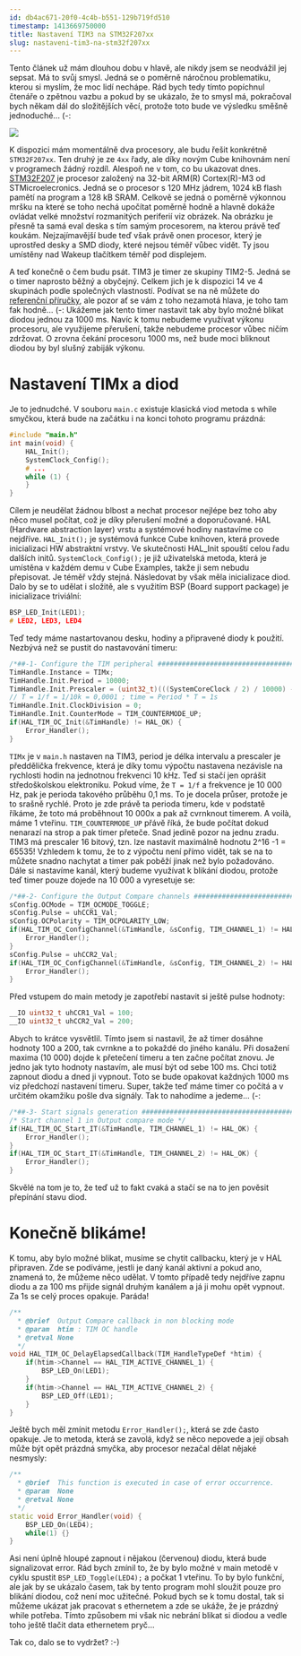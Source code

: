 ```yaml
---
id: db4ac671-20f0-4c4b-b551-129b719fd510
timestamp: 1413669750000
title: Nastavení TIM3 na STM32F207xx
slug: nastaveni-tim3-na-stm32f207xx
---
```

Tento článek už mám dlouhou dobu v hlavě, ale nikdy jsem se neodvážil jej sepsat. Má to svůj smysl. Jedná se o poměrně náročnou problematiku, kterou si myslím, že moc lidí nechápe. Rád bych tedy tímto popíchnul čtenáře o zpětnou vazbu a pokud by se ukázalo, že to smysl má, pokračoval bych někam dál do složitějších věcí, protože toto bude ve výsledku směšně jednoduché... (-:

![](https://zlmlcz-media.s3-eu-west-1.amazonaws.com/f34b6d82-9aaf-4089-afe6-81993d596885/stm32.png)

K dispozici mám momentálně dva procesory, ale budu řešit konkrétně `STM32F207xx`. Ten druhý je ze `4xx` řady, ale díky novým Cube knihovnám není v programech žádný rozdíl. Alespoň ne v tom, co bu ukazovat dnes. [STM32F207](http://www.st.com/web/catalog/mmc/FM141/SC1169/SS1575/LN9/PF245085) je procesor založený na 32-bit ARM(R) Cortex(R)-M3 od STMicroelecronics. Jedná se o procesor s 120 MHz jádrem, 1024 kB flash pamětí na program a 128 kB SRAM. Celkově se jedná o poměrně výkonnou mršku na které se toho nechá upočítat poměrně hodně a hlavně dokáže ovládat velké množství rozmanitých periferií viz obrázek. Na obrázku je přesně ta samá eval deska s tím samým procesorem, na kterou právě teď koukám. Nejzajímavější bude teď však právě onen procesor, který je uprostřed desky a SMD diody, které nejsou téměř vůbec vidět. Ty jsou umístěny nad Wakeup tlačítkem téměř pod displejem.

A teď konečně o čem budu psát. TIM3 je timer ze skupiny TIM2-5. Jedná se o timer naprosto běžný a obyčejný. Celkem jich je k dispozici 14 ve 4 skupinách podle společných vlastností. Podívat se na ně můžete do [referenční příručky](http://www.st.com/web/en/resource/technical/document/reference_manual/DM00031020.pdf), ale pozor ať se vám z toho nezamotá hlava, je toho tam fak hodně... (-: Ukážeme jak tento timer nastavit tak aby bylo možné blikat diodou jednou za 1000 ms. Navíc k tomu nebudeme využívat výkonu procesoru, ale využijeme přerušení, takže nebudeme procesor vůbec ničím zdržovat. O zrovna čekání procesoru 1000 ms, než bude moci bliknout diodou by byl slušný zabiják výkonu.

# Nastavení TIMx a diod

Je to jednudché. V souboru `main.c` existuje klasická viod metoda s while smyčkou, která bude na začátku i na konci tohoto programu prázdná:

```cpp
#include "main.h"
int main(void) {
	HAL_Init();
    SystemClock_Config();
	# ...
	while (1) {
	}
}
```

Cílem je neudělat žádnou blbost a nechat procesor nejlépe bez toho aby něco musel počítat, což je díky přerušení možné a doporučované. HAL (Hardware abstraction layer) vrstu a systémové hodiny nastavíme co nejdříve. `HAL_Init();` je systémová funkce Cube knihoven, která provede inicializaci HW abstraktní vrstvy. Ve skutečnosti HAL_Init spouští celou řadu dalších initů. `SystemClock_Config();` je již uživatelská metoda, která je umístěna v každém demu v Cube Examples, takže ji sem nebudu přepisovat. Je téměř vždy stejná. Následovat by však měla inicializace diod. Dalo by se to udělat i složitě, ale s využitím BSP (Board support package) je inicializace triviální:

```cpp
BSP_LED_Init(LED1);
# LED2, LED3, LED4
```

Teď tedy máme nastartovanou desku, hodiny a připravené diody k použití. Nezbývá než se pustit do nastavování timeru:

```cpp
/*##-1- Configure the TIM peripheral #######################################*/
TimHandle.Instance = TIMx;
TimHandle.Init.Period = 10000;
TimHandle.Init.Prescaler = (uint32_t)(((SystemCoreClock / 2) / 10000) - 1); //10kHz
// T = 1/f = 1/10k = 0,0001 ; time = Period * T = 1s
TimHandle.Init.ClockDivision = 0;
TimHandle.Init.CounterMode = TIM_COUNTERMODE_UP;
if(HAL_TIM_OC_Init(&TimHandle) != HAL_OK) {
	Error_Handler();
}
```

`TIMx` je v `main.h` nastaven na TIM3, period je délka intervalu a prescaler je předdělička frekvence, která je díky tomu výpočtu nastavena nezávisle na rychlosti hodin na jednotnou frekvenci 10 kHz. Teď si stačí jen oprášit středoškolskou elektroniku. Pokud víme, že `T = 1/f` a frekvence je 10 000 Hz, pak je perioda takového průběhu 0,1 ms. To je docela průser, protože je to srašně rychlé. Proto je zde právě ta perioda timeru, kde v podstatě říkáme, že toto má proběhnout 10 000x a pak až cvrnknout timerem. A voilà, máme 1 vteřinu. `TIM_COUNTERMODE_UP` přávě říká, že bude počítat dokud nenarazí na strop a pak timer přeteče. Snad jedině pozor na jednu zradu. TIM3 má prescaler 16 bitový, tzn. lze nastavit maximálně hodnotu 2^16 -1 = 65535! Vzhledem k tomu, že to z výpočtu není přímo vidět, tak se na to můžete snadno nachytat a timer pak poběží jinak než bylo požadováno. Dále si nastavíme kanál, který budeme využívat k blikání diodou, protože teď timer pouze dojede na 10 000 a vyresetuje se:

```cpp
/*##-2- Configure the Output Compare channels #########################################*/
sConfig.OCMode = TIM_OCMODE_TOGGLE;
sConfig.Pulse = uhCCR1_Val;
sConfig.OCPolarity = TIM_OCPOLARITY_LOW;
if(HAL_TIM_OC_ConfigChannel(&TimHandle, &sConfig, TIM_CHANNEL_1) != HAL_OK) {
	Error_Handler();
}
sConfig.Pulse = uhCCR2_Val;
if(HAL_TIM_OC_ConfigChannel(&TimHandle, &sConfig, TIM_CHANNEL_2) != HAL_OK) {
	Error_Handler();
}
```

Před vstupem do main metody je zapotřebí nastavit si ještě pulse hodnoty:

```cpp
__IO uint32_t uhCCR1_Val = 100;
__IO uint32_t uhCCR2_Val = 200;
```

Abych to krátce vysvětlil. Tímto jsem si nastavil, že až timer dosáhne hodnoty 100 a 200, tak cvrnkne a to pokaždé do jiného kanálu. Při dosažení maxima (10 000) dojde k přetečení timeru a ten začne počítat znovu. Je jedno jak tyto hodnoty nastavím, ale musí být od sebe 100 ms. Chci totiž zapnout diodu a dned ji vypnout. Toto se bude opakovat každných 1000 ms viz předchozí nastavení timeru. Super, takže teď máme timer co počítá a v určitém okamžiku pošle dva signály. Tak to nahodíme a jedeme... (-:

```cpp
/*##-3- Start signals generation #######################################*/
/* Start channel 1 in Output compare mode */
if(HAL_TIM_OC_Start_IT(&TimHandle, TIM_CHANNEL_1) != HAL_OK) {
	Error_Handler();
}
if(HAL_TIM_OC_Start_IT(&TimHandle, TIM_CHANNEL_2) != HAL_OK) {
	Error_Handler();
}
```

Skvělé na tom je to, že teď už to fakt cvaká a stačí se na to jen pověsit přepínání stavu diod.

# Konečně blikáme!

K tomu, aby bylo možné blikat, musíme se chytit callbacku, který je v HAL připraven. Zde se podíváme, jestli je daný kanál aktivní a pokud ano, znamená to, že můžeme něco udělat. V tomto případě tedy nejdříve zapnu diodu a za 100 ms přijde signál druhým kanálem a já ji mohu opět vypnout. Za 1s se celý proces opakuje. Paráda!

```cpp
/**
  * @brief  Output Compare callback in non blocking mode 
  * @param  htim : TIM OC handle
  * @retval None
  */
void HAL_TIM_OC_DelayElapsedCallback(TIM_HandleTypeDef *htim) {
	if(htim->Channel == HAL_TIM_ACTIVE_CHANNEL_1) {
		BSP_LED_On(LED1);
  	}
	if(htim->Channel == HAL_TIM_ACTIVE_CHANNEL_2) {
		BSP_LED_Off(LED1);
  	}
}
```

Ještě bych měl zmínit metodu `Error_Handler();`, která se zde často opakuje. Je to metoda, která se zavolá, když se něco nepovede a její obsah může být opět prázdná smyčka, aby procesor nezačal dělat nějaké nesmysly:

```cpp
/**
  * @brief  This function is executed in case of error occurrence.
  * @param  None
  * @retval None
  */
static void Error_Handler(void) {
	BSP_LED_On(LED4);
	while(1) {}
}
```

Asi není úplně hloupé zapnout i nějakou (červenou) diodu, která bude signalizovat error. Rád bych zmínil to, že by bylo možné v main metodě v cyklu spustit `BSP_LED_Toggle(LED4);` a počkat 1 vteřinu. To by bylo funkční, ale jak by se ukázalo časem, tak by tento program mohl sloužit pouze pro blikání diodou, což není moc užitečné. Pokud bych se k tomu dostal, tak si můžeme ukázat jak pracovat s ethernetem a zde se ukáže, že je prázdný while potřeba. Tímto způsobem mi však nic nebrání blikat si diodou a vedle toho ještě tlačit data ethernetem pryč...

Tak co, dalo se to vydržet? :-)